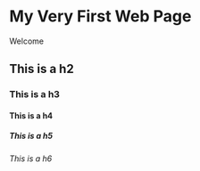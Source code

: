# My Very First Web Page

Welcome 

## This is a h2
### This is a h3
#### This is a h4
##### This is a h5
###### This is a h6